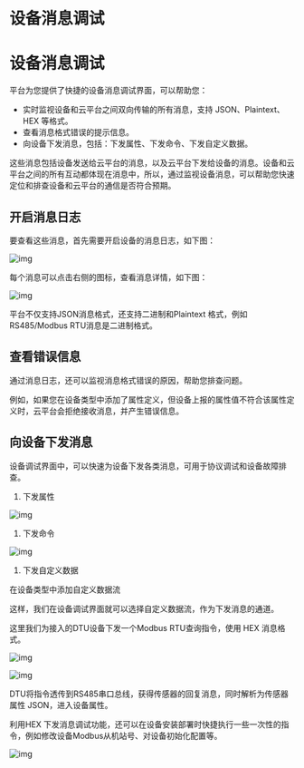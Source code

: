 # 设备消息调试

# 设备消息调试

平台为您提供了快捷的设备消息调试界面，可以帮助您：

- 实时监视设备和云平台之间双向传输的所有消息，支持 JSON、Plaintext、HEX 等格式。
- 查看消息格式错误的提示信息。
- 向设备下发消息，包括：下发属性、下发命令、下发自定义数据。

这些消息包括设备发送给云平台的消息，以及云平台下发给设备的消息。设备和云平台之间的所有互动都体现在消息中，所以，通过监视设备消息，可以帮助您快速定位和排查设备和云平台的通信是否符合预期。

## 开启消息日志

要查看这些消息，首先需要开启设备的消息日志，如下图：

![img](设备消息调试/设备消息调试/docs03设备消息调试assetswps8.jpg)

每个消息可以点击右侧的图标，查看消息详情，如下图：

![img](设备消息调试/设备消息调试/docs03设备消息调试assetswps9.jpg)

平台不仅支持JSON消息格式，还支持二进制和Plaintext 格式，例如 RS485/Modbus RTU消息是二进制格式。

## 查看错误信息

通过消息日志，还可以监视消息格式错误的原因，帮助您排查问题。

例如，如果您在设备类型中添加了属性定义，但设备上报的属性值不符合该属性定义时，云平台会拒绝接收消息，并产生错误信息。

## 向设备下发消息

设备调试界面中，可以快速为设备下发各类消息，可用于协议调试和设备故障排查。

1. 下发属性

![img](设备消息调试/设备消息调试/docs03设备消息调试assetswps10.jpg)

1. 下发命令

![img](设备消息调试/设备消息调试/docs03设备消息调试assetswps11.jpg)

1. 下发自定义数据

在设备类型中添加自定义数据流

这样，我们在设备调试界面就可以选择自定义数据流，作为下发消息的通道。

这里我们为接入的DTU设备下发一个Modbus RTU查询指令，使用 HEX 消息格式。

![img](设备消息调试/设备消息调试/docs03设备消息调试assetswps12.jpg)

![img](设备消息调试/设备消息调试/docs03设备消息调试assetswps13.jpg)

DTU将指令透传到RS485串口总线，获得传感器的回复消息，同时解析为传感器属性 JSON，进入设备属性。

利用HEX 下发消息调试功能，还可以在设备安装部署时快捷执行一些一次性的指令，例如修改设备Modbus从机站号、对设备初始化配置等。

![img](设备消息调试/设备消息调试/docs03设备消息调试assetswps14.jpg)